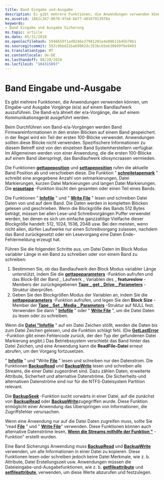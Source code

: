 ```yaml
---
title: Band Eingabe und-Ausgabe
description: Es gibt mehrere Funktionen, die Anwendungen verwenden können, um Eingabe-und Ausgabe Vorgänge (e/a) auf einem Bandlaufwerk auszuführen. Die Band-e/a ähnelt der e/a-Vorgänge, die auf einem Kommunikationsgerät ausgeführt werden.
ms.assetid: 1862c267-0070-4fe8-bb77-40167913978a
keywords:
- Band Eingabe und Ausgabe Sicherung
ms.topic: article
ms.date: 05/31/2018
ms.openlocfilehash: 5946659f1ad0246e37981201e4e08611b45b70b1
ms.sourcegitcommit: 592c9bbd22ba69802dc353bcb5eb30699f9e9403
ms.translationtype: MT
ms.contentlocale: de-DE
ms.lasthandoff: 08/20/2020
ms.locfileid: "104315897"
---
```

# <a name="tape-input-and-output"></a>Band Eingabe und-Ausgabe

Es gibt mehrere Funktionen, die Anwendungen verwenden können, um Eingabe-und Ausgabe Vorgänge (e/a) auf einem Bandlaufwerk auszuführen. Die Band-e/a ähnelt der e/a-Vorgänge, die auf einem Kommunikationsgerät ausgeführt werden.

Beim Durchführen von Band-e/a-Vorgängen werden Band Firmwareinformationen in den ersten Blöcken auf einem Band gespeichert. in der Regel wird ein Teil der ersten 100-Blöcke verwendet. Anwendungen sollten diese Blöcke nicht verwenden. Spezifischere Informationen zu diesem Betreff sind von den einzelnen Band Systemherstellern verfügbar. Im Allgemeinen werden von einer Anwendung, die die ersten 100-Blöcke auf einem Band überspringt, das Bandlaufwerk idiosyncraasen vermieden.

Die Funktionen [**gettapeposition**](/windows/desktop/api/Winbase/nf-winbase-gettapeposition) und [**settapeposition**](/windows/desktop/api/Winbase/nf-winbase-settapeposition) rufen die aktuelle Band Position ab und verschieben diese. Die Funktion " [**schreitetapemark**](/windows/desktop/api/Winbase/nf-winbase-writetapemark) " schreibt eine angegebene Anzahl von setmarkierungen, Datei Markierungen, kurzen Datei Markierungen und langen Datei Markierungen. Die [**erasetape**](/windows/desktop/api/Winbase/nf-winbase-erasetape) -Funktion löscht den gesamten oder einen Teil eines Bands.

Die Funktionen " [**Infofile**](/windows/desktop/api/fileapi/nf-fileapi-readfile) " und " [**Write File**](/windows/desktop/api/fileapi/nf-fileapi-writefile) " lesen und schreiben Datei Daten von und auf dem Band. Die Daten werden in kompletten Blöcken gelesen und geschrieben. Wenn die Blockgröße des Bands 512 Bytes beträgt, müssen bei allen Lese-und Schreibvorgängen Puffer verwendet werden, bei denen es sich um einfache ganzzahlige Vielfache dieser Blockgröße handelt: 512, 1024, 1536, 2048 usw. Bei den meisten, wenn nicht allen, dürfen Laufwerke nur einen Schreibvorgang zulassen, nachdem das Band zurückgesetzt oder ein Lesevorgang eine Daten Ende-Fehlermeldung erzeugt hat.

Führen Sie die folgenden Schritte aus, um Datei Daten im Block Modus variabler Länge in ein Band zu schreiben oder von einem Band zu schreiben:

1.  Bestimmen Sie, ob das Bandlaufwerk den Block Modus variabler Länge unterstützt, indem Sie die [**gettapeparameters**](/windows/desktop/api/Winbase/nf-winbase-gettapeparameters) -Funktion aufrufen und das Block-Bit der Band \_ Laufwerk \_ Variablen des \_ **featureslow** -Members der zurückgegebenen [**Tape \_ get \_ Drive \_ Parameters**](/windows/desktop/api/Winnt/ns-winnt-tape_get_drive_parameters) -Struktur überprüfen.
2.  Geben Sie den Blockgrößen Modus der Variablen an, indem Sie die [**settapeparameters**](/windows/desktop/api/Winbase/nf-winbase-settapeparameters) -Funktion aufrufen, und legen Sie den **Block Size** -Member der [**Tape \_ Set \_ Media \_ Parameters**](/windows/desktop/api/Winnt/ns-winnt-tape_set_media_parameters) -Struktur auf NULL fest. Verwenden Sie dann " [**Infofile**](/windows/desktop/api/fileapi/nf-fileapi-readfile) " oder " [**Write File**](/windows/desktop/api/fileapi/nf-fileapi-writefile) ", um die Datei Daten zu lesen oder zu schreiben.

Wenn die [**Datei "Infofile**](/windows/desktop/api/fileapi/nf-fileapi-readfile) " auf ein Datei Zeichen stößt, werden die Daten bis zum Datei Zeichen gelesen, und die Funktion schlägt fehl. (Die [**GetLastError**](/windows/desktop/api/errhandlingapi/nf-errhandlingapi-getlasterror) -Funktion gibt einen Fehlercode zurück, der den Typ der gefundenen Datei Markierung angibt.) Das Betriebssystem verschiebt das Band hinter das Datei Zeichen, und eine Anwendung kann die **ReadFile-Datei** erneut abrufen, um den Vorgang fortzusetzen.

" [**Infofile**](/windows/desktop/api/fileapi/nf-fileapi-readfile) " und "Write [**File**](/windows/desktop/api/fileapi/nf-fileapi-writefile) " lesen und schreiben nur den Datenstrom. Die Funktionen [**BackupRead**](/windows/desktop/api/Winbase/nf-winbase-backupread) und [**BackupWrite**](/windows/desktop/api/Winbase/nf-winbase-backupwrite) lesen und schreiben alle Streams, die einer Datei zugeordnet sind. Dazu zählen Daten, erweiterte Attribute, Sicherheit und alternative Datenströme. Die Sicherheits-und alternativen Datenströme sind nur für die NTFS-Dateisystem Partition relevant.

Die [**BackupSeek**](/windows/desktop/api/Winbase/nf-winbase-backupseek) -Funktion sucht vorwärts in einer Datei, auf die zunächst von [**BackupRead**](/windows/desktop/api/Winbase/nf-winbase-backupread) oder [**BackupWrite**](/windows/desktop/api/Winbase/nf-winbase-backupwrite)zugegriffen wurde. Diese Funktion ermöglicht einer Anwendung das Überspringen von Informationen, die Zugriffsfehler verursachen.

Wenn eine Anwendung nur auf die Datei Daten zugreifen muss, sollte Sie "read [**File**](/windows/desktop/api/fileapi/nf-fileapi-readfile) " und " [**Write File**](/windows/desktop/api/fileapi/nf-fileapi-writefile)" verwenden. Diese Funktionen können auch alternative Datenströme lesen, [**Wenn die Streams mithilfe der Funktion "**](/windows/desktop/api/fileapi/nf-fileapi-createfilea) -Funktion" erstellt wurden.

Eine Band Sicherungs Anwendung muss [**BackupRead**](/windows/desktop/api/Winbase/nf-winbase-backupread) und [**BackupWrite**](/windows/desktop/api/Winbase/nf-winbase-backupwrite) verwenden, um alle Informationen in einer Datei zu kopieren. Diese Funktionen lesen oder schreiben jedoch keine Datei Merkmale, wie z. b. Attribute, Datei Erstellungszeit usw. Anwendungen müssen die Dateieingabe-und-Ausgabefunktionen, wie z. b. [**getfileattribute**](/windows/desktop/api/fileapi/nf-fileapi-getfileattributesa) und [**setfileattribute**](/windows/desktop/api/fileapi/nf-fileapi-setfileattributesa), verwenden, um diese Werte abzurufen und festzulegen.

 

 